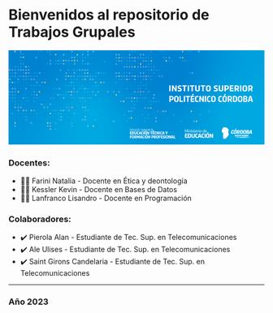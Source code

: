 # Bienvenidos al repositorio de Trabajos Grupales

![banner_ispc](src/logo2.png)

### Docentes: 

- 👩‍🏫 Farini Natalia - Docente en Ética y deontología 
- 👨‍🏫 Kessler Kevin - Docente en Bases de Datos
- 👨‍🏫 Lanfranco Lisandro - Docente en Programación

### Colaboradores:
- :heavy_check_mark: Pierola Alan - Estudiante de Tec. Sup. en Telecomunicaciones 
- :heavy_check_mark: Ale Ulises - Estudiante de Tec. Sup. en Telecomunicaciones 
- :heavy_check_mark: Saint Girons Candelaria  - Estudiante de Tec. Sup. en Telecomunicaciones 
---
### Año 2023

